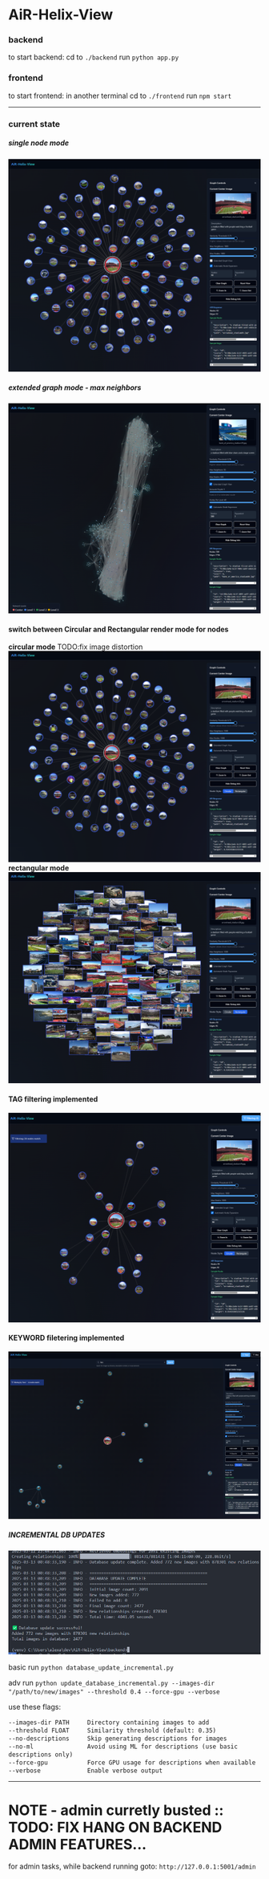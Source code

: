 # AiR-Helix-View

### backend
to start backend:
cd to ```./backend```
run ```python app.py```


### frontend
to start frontend:
in another terminal
cd to ```./frontend```
run ```npm start```

---

### current state

##### single node mode
![alt text](image-6.png)

##### extended graph mode - max neighbors
![alt text](image-5.png)

#### switch between Circular and Rectangular render mode for nodes
**circular mode** TODO:fix image distortion
![alt text](image-10.png)
**rectangular mode**
![alt text](image-11.png)

#### TAG filtering implemented
![alt text](image.png)

#### KEYWORD filetering implemented
![alt text](image-1.png)

##### INCREMENTAL DB UPDATES
![alt text](image-2.png)

basic run ```python database_update_incremental.py```

adv run ```python update_database_incremental.py --images-dir "/path/to/new/images" --threshold 0.4 --force-gpu --verbose```

use these flags:
```
--images-dir PATH     Directory containing images to add
--threshold FLOAT     Similarity threshold (default: 0.35)
--no-descriptions     Skip generating descriptions for images
--no-ml               Avoid using ML for descriptions (use basic descriptions only)
--force-gpu           Force GPU usage for descriptions when available
--verbose             Enable verbose output
```

---

# NOTE - admin curretly busted :: TODO: FIX HANG ON BACKEND ADMIN FEATURES...
for admin tasks, while backend running goto:
```http://127.0.0.1:5001/admin```
